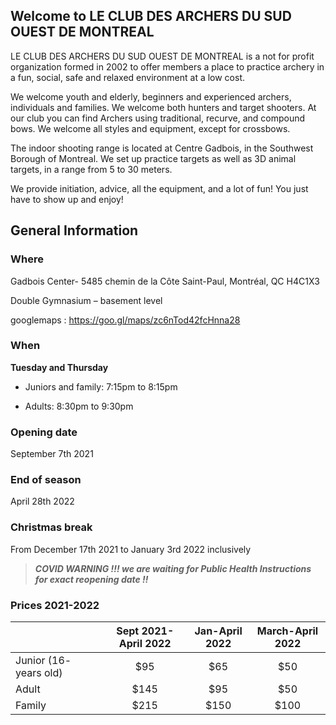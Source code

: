 ## Welcome to LE CLUB DES ARCHERS DU SUD OUEST DE MONTREAL

LE CLUB DES ARCHERS DU SUD OUEST DE MONTREAL is a not for profit organization formed in 2002 to offer members a place to practice archery in a fun, social, safe and relaxed environment at a low cost.

We welcome youth and elderly, beginners and experienced archers, individuals and families. We welcome both hunters and target shooters. At our club you can find Archers using traditional, recurve, and compound bows. We welcome all styles and equipment, except for crossbows.

The indoor shooting range is located at Centre Gadbois, in the Southwest Borough of Montreal. We set up practice targets as well as 3D animal targets, in a range from 5 to 30 meters.

We provide initiation, advice, all the equipment, and a lot of fun! You just have to show up and enjoy!

## General Information

### Where                                  
Gadbois Center- 5485 chemin de la Côte Saint-Paul, Montréal, QC H4C1X3

Double Gymnasium – basement level

googlemaps : https://goo.gl/maps/zc6nTod42fcHnna28

### When 
**Tuesday and Thursday**

* Juniors and family: 7:15pm to 8:15pm

* Adults: 8:30pm to 9:30pm

### Opening date                
September 7th 2021

### End of season                       
April 28th 2022

### Christmas break        
From December 17th 2021 to January 3rd 2022 inclusively 

>**_COVID WARNING !!! we are waiting for Public Health Instructions for exact reopening date !!_**

### Prices 2021-2022

|              | Sept 2021-April 2022 | Jan-April 2022 |March-April 2022|
| :---         |     :---:            |         :---:  |:---:           |
| Junior (16- years old)   |  $95     | $65            |$50    |
| Adult                    | $145     | $95            |$50    |
| Family                   | $215     | $150           |$100   |



